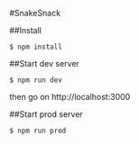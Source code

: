 #SnakeSnack

##Install

    $ npm install

##Start dev server

    $ npm run dev

then go on http://localhost:3000

##Start prod server

    $ npm run prod